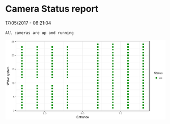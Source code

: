 Camera Status report
================
17/05/2017 - 06:21:04

    All cameras are up and running

![](camreport_files/figure-markdown_github/unnamed-chunk-2-1.png)
